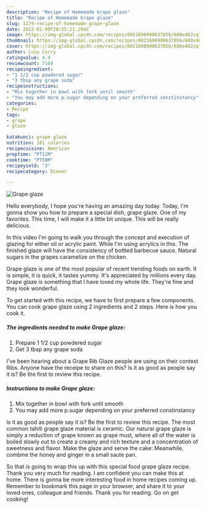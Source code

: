 ```yaml
---
description: "Recipe of Homemade Grape glaze"
title: "Recipe of Homemade Grape glaze"
slug: 1179-recipe-of-homemade-grape-glaze
date: 2022-01-09T20:55:21.294Z
image: https://img-global.cpcdn.com/recipes/6021698990637056/680x482cq70/grape-glaze-recipe-main-photo.jpg
thumbnail: https://img-global.cpcdn.com/recipes/6021698990637056/680x482cq70/grape-glaze-recipe-main-photo.jpg
cover: https://img-global.cpcdn.com/recipes/6021698990637056/680x482cq70/grape-glaze-recipe-main-photo.jpg
author: Lucy Curry
ratingvalue: 4.4
reviewcount: 7169
recipeingredient:
- "1 1/2 cup powdered sugar"
- "3 tbsp any grape soda"
recipeinstructions:
- "Mix together in bowl with fork until smooth"
- "You may add more p.sugar depending on your preferred constinstancy"
categories:
- Recipe
tags:
- grape
- glaze

katakunci: grape glaze 
nutrition: 181 calories
recipecuisine: American
preptime: "PT12M"
cooktime: "PT59M"
recipeyield: "3"
recipecategory: Dinner

---
```



![Grape glaze](https://img-global.cpcdn.com/recipes/6021698990637056/680x482cq70/grape-glaze-recipe-main-photo.jpg)

Hello everybody, I hope you're having an amazing day today. Today, I'm gonna show you how to prepare a special dish, grape glaze. One of my favorites. This time, I will make it a little bit unique. This will be really delicious.

In this video I&#39;m going to walk you through the concept and execution of glazing for either oil or acrylic paint. While I&#39;m using acrylics in this. The finished glaze will have the consistency of bottled barbecue sauce. Natural sugars in the grapes caramelize on the chicken.

Grape glaze is one of the most popular of recent trending foods on earth. It is simple, it is quick, it tastes yummy. It's appreciated by millions every day. Grape glaze is something that I have loved my whole life. They're fine and they look wonderful.


To get started with this recipe, we have to first prepare a few components. You can cook grape glaze using 2 ingredients and 2 steps. Here is how you cook it.

<!--inarticleads1-->

##### The ingredients needed to make Grape glaze:

1. Prepare 1 1/2 cup powdered sugar
1. Get 3 tbsp any grape soda


I&#39;ve been hearing about a Grape Rib Glaze people are using on their contest Ribs. Anyone have the receipe to share on this? Is it as good as people say it is? Be the first to review this recipe. 

<!--inarticleads2-->

##### Instructions to make Grape glaze:

1. Mix together in bowl with fork until smooth
1. You may add more p.sugar depending on your preferred constinstancy


Is it as good as people say it is? Be the first to review this recipe. The most common tahiti grape glaze material is ceramic. Our natural grape glaze is simply a reduction of grape known as grape must, where all of the water is boiled slowly out to create a creamy and rich texture and a concentration of sweetness and flavor. Make the glaze and serve the cake: Meanwhile, combine the honey and ginger in a small saute pan. 

So that is going to wrap this up with this special food grape glaze recipe. Thank you very much for reading. I am confident you can make this at home. There is gonna be more interesting food in home recipes coming up. Remember to bookmark this page in your browser, and share it to your loved ones, colleague and friends. Thank you for reading. Go on get cooking!
